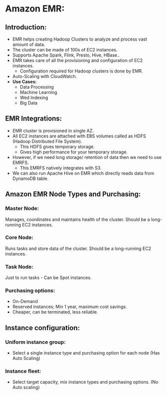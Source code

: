 # Amazon EMR:

## Introduction:

- EMR helps creating Hadoop Clusters to analyze and process vast amount of data.
- The cluster can be made of 100s of EC2 instances.
- Supports Apache Spark, Flink, Presto, Hive, HBase..
- EMR takes care of all the provisioning and configuration of EC2 instances.
  - Configuration required for Hadoop clusters is done by EMR.
- Auto-Scaling with CloudWatch.
- **Use Cases:**
  - Data Processing
  - Machine Learning
  - Wed Indexing
  - Big Data

## EMR Integrations:

- EMR cluster is provisioned in single AZ.
- All EC2 instances are attached with EBS volumes called as HDFS (Hadoop Distributed File System).
  - This HDFS gives temporary storage.
  - Gives high performance for your temporary storage.
- However, if we need long storage/ retention of data then we need to use EMRFS.
  - This EMRFS natively integrates with S3.
- We can also run Apache Hive on EMR which directly reads data from DynamoDB table.

## Amazon EMR Node Types and Purchasing:

### Master Node:

Manages, coordinates and maintains health of the cluster. Should be a long-running EC2 instances.

### Core Node:

Runs tasks and store data of the cluster. Should be a long-running EC2 instances.

### Task Node:

Just to run tasks - Can be Spot instances.

### Purchasing options:

- On-Demand
- Reserved instances; Min 1 year, maximum cost savings.
- Cheaper, can be terminated, less reliable.


## Instance configuration:

### Uniform instance group:

- Select a single instance type and purchasing option for each node (Has Auto Scaling)

### Instance fleet:

- Select target capacity, mix instance types and purchasing options. (No Auto scaling)